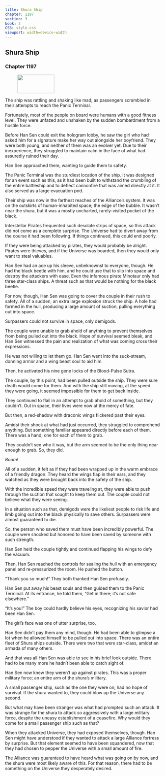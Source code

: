```yaml
---
title: Shura Ship
chapter: 1197
section: 3
book: 3
CSS: style.css
viewport: width=device-width
---
```


## Shura Ship

### Chapter 1197

<figure>
	<img src="../Images/gem.gif" alt="" id="gem" width="120" height="60" />
</figure>

The ship was rattling and shaking like mad, as passengers scrambled in their attempts to reach the Panic Terminal.

Fortunately, most of the people on board were humans with a good fitness level. They were unfazed and unshaken by the sudden bombardment from a hostile force.

Before Han Sen could exit the hologram lobby, he saw the girl who had asked him for a signature make her way out alongside her boyfriend. They were both young, and neither of them was an evolver yet. Due to their inexperience, they struggled to maintain calm in the face of what had assuredly ruined their day.

Han Sen approached them, wanting to guide them to safety.

The Panic Terminal was the sturdiest location of the ship. It was designed for an event such as this, as it had been built to withstand the crumbling of the entire battleship and to deflect cannonfire that was aimed directly at it. It also served as a large evacuation pod.

Their ship was now in the farthest reaches of the Alliance’s system. It was on the outskirts of human-inhabited space; the edge of the bubble. It wasn’t near the shura, but it was a mostly uncharted, rarely-visited pocket of the black.

Interstellar Pirates frequented such desolate strips of space, so this attack did not come as a complete surprise. The Universe had to divert away from the course it had been following. If things continued, this could end poorly.

If they were being attacked by pirates, they would probably be alright. Pirates were thieves, and if the Universe was boarded, then they would only want to steal valuables.

Han Sen had an ace up his sleeve, unbeknownst to everyone, though. He had the black beetle with him, and he could use that to slip into space and destroy the attackers with ease. Even the infamous pirate Minotaur only had three star-class ships. A threat such as that would be nothing for the black beetle.

For now, though, Han Sen was going to cover the couple in their rush to safety. All of a sudden, an extra large explosion struck the ship. A hole had formed in the hull, producing a large amount of suction, pulling everything out into space.

Surpassers could not survive in space, only demigods.

The couple were unable to grab ahold of anything to prevent themselves from being pulled out into the black. Hope of survival seemed bleak, and Han Sen witnessed the pain and realization of what was coming cross their expressions.

He was not willing to let them go. Han Sen went into the suck-stream, donning armor and a wing beast soul to aid him.

Then, he activated his nine gene locks of the Blood-Pulse Sutra.

The couple, by this point, had been pulled outside the ship. They were sure death would come for them. And with the ship still moving, at the speed they were going, it seemed impossible for them to get back inside.

They continued to flail in an attempt to grab ahold of something, but they couldn’t. Out in space, their lives were now at the mercy of fate.

But then, a red-shadow with draconic wings flickered past their eyes.

Amidst their shock at what had just occurred, they struggled to comprehend anything. But something familiar appeared directly before each of them. There was a hand; one for each of them to grab.

They couldn’t see who it was, but the arm seemed to be the only thing near enough to grab. So, they did.

*Boom!*

All of a sudden, it felt as if they had been wrapped up in the warm embrace of a friendly dragon. They heard the wings flap in their ears, and they watched as they were brought back into the safety of the ship.

With the incredible speed they were traveling at, they were able to push through the suction that sought to keep them out. The couple could not believe what they were seeing.

In a situation such as that, demigods were the likeliest people to risk life and limb going out into the black physically to save others. Surpassers were almost guaranteed to die.

So, the person who saved them must have been incredibly powerful. The couple were shocked but honored to have been saved by someone with such strength.

Han Sen held the couple tightly and continued flapping his wings to defy the vacuum.

Then, Han Sen reached the controls for sealing the hull with an emergency panel and re-pressurized the room. He pushed the button.

“Thank you so much!” They both thanked Han Sen profusely.

Han Sen put away his beast souls and then guided them to the Panic Terminal. At its entrance, he told them, “Get in there; it’s not safe elsewhere.”

“It’s you!” The boy could hardly believe his eyes, recognizing his savior had been Han Sen.

The girl’s face was one of utter surprise, too.

Han Sen didn’t pay them any mind, though. He had been able to glimpse a lot when he allowed himself to be pulled out into space. There was an entire fleet of Shura ships outside. There were two that were star-class, amidst an armada of many others.

And that was all Han Sen was able to see in his brief look outside. There had to be many more he hadn’t been able to catch sight of.

Han Sen now knew they weren’t up against pirates. This was a proper military force; an entire arm of the shura’s military.

A small passenger ship, such as the one they were on, had no hope of survival. If the shura wanted to, they could blow up the Universe any second.

But what may have been stranger was what had prompted such an attack. It was strange for the shura to attack so aggressively with a large military force, despite the uneasy establishment of a ceasefire. Why would they come for a small passenger ship such as that?

When they attacked Universe, they had exposed themselves, though. Han Sen might have understood if they wanted to attack a large Alliance fortress by surprise. But that element seemed to have been squandered, now that they had chosen to pepper the Universe with a small amount of fire.

The Alliance was guaranteed to have heard what was going on by now, and the shura were most likely aware of this. For that reason, there had to be something on the Universe they desperately desired.